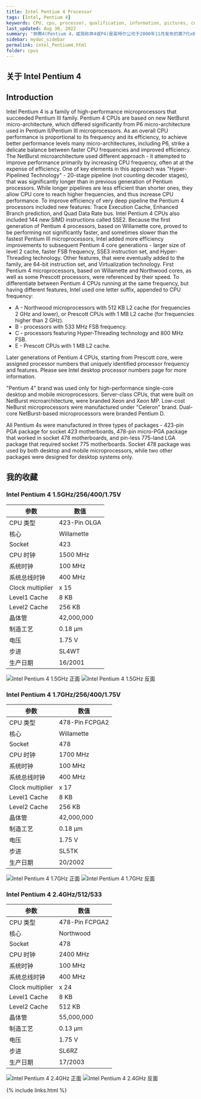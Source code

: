 ```yaml
---
title: Intel Pentium 4 Processor
tags: [Intel, Pentium 4]
keywords: CPU, cpu, processor, qualification, information, pictures, core, frequency, chip packaging, packaging, cpu info, x86, collection, amd, cyrix, harris, ibm, idt, iit, intel, motorola, nec, sgs, sgs-thomson, siemens, ST, signetics, mhs, ti, texas instruments, ulsi, umc, weitek, zilog, 808x, 8085, 8088, 8086, 80188, 80186, 80286, 286, 80386, 386, i386, Am386, 386sx, 386dx, 486, i486, 586, 486sx, 486dx, overdrive, 487, pentium, 586, 5x86, 386dlc, 386slc, 486dx2, mmx, ppro, pentium-pro, pro, athlon, duron, z80, dirk oppelt, dirk, oppelt, engineering, sample, samples
last_updated: Aug 30, 2022
summary: "奔腾4(Pentium 4，或简称奔4或P4)是英特尔公司于2000年11月发布的第7代x86微处理器。并且是继1995年出品的Pentium Pro之后的第一款重新设计过的处理器，这一新的架构称做NetBurst。首款产品代码为:Willamette，拥有1.4GHz左右的内核时钟，并使用Socket 423脚位架构，首款处理器于2000年11月发布。不同于Pentium II、Pentium III和各种Celeron处理器，因为是全新设计的产品，所以与Pentium Pro的关联很小。值得注意的是，Pentium 4有着非常快速到400MHz的前端总线，之后更有提升到533MHz、800MHz。它其实是一个为100MHz的四条并列总线(100Mhz x4 并列)，因此理论上它可以传送比一般总线多四倍的容量，所以号称有400MHz的速度。AMD Athlon的前端总线则有266MHz的速度(133MHz双倍并列总线)。"
sidebar: mydoc_sidebar
permalink: intel_Pentium4.html
folder: cpus
---
```


## 关于 Intel Pentium 4

## Introduction

Intel Pentium 4 is a family of high-performance microprocessors that succeeded Pentium III family. Pentium 4 CPUs are based on new NetBurst micro-architecture, which differed significantly from P6 micro-architecture used in Pentium II/Pentium III microprocessors. As an overall CPU performance is proportional to its frequency and its efficiency, to achieve better performance levels many micro-architectures, including P6, strike a delicate balance between faster CPU frequencies and improved efficiency. The NetBurst microarchitecture used different approach - it attempted to improve performance primarily by increasing CPU frequency, often at at the expense of efficiency. One of key elements in this approach was "Hyper-Pipelined Technology" - 20-stage pipeline (not counting decoder stages), that was significantly longer than in previous generation of Pentium processors. While longer pipelines are less efficient than shorter ones, they allow CPU core to reach higher frequencies, and thus increase CPU performance. To improve efficiency of very deep pipeline the Pentium 4 processors included new features: Trace Execution Cache, Enhanced Branch prediction, and Quad Data Rate bus. Intel Pentium 4 CPUs also included 144 new SIMD instructions called SSE2. Because the first generation of Pentium 4 processors, based on Willamette core, proved to be performing not significantly faster, and sometimes slower than the fastest Pentium III microprocessors, Intel added more efficiency improvements to subsequent Pentium 4 core generations - larger size of level 2 cache, faster FSB frequency, SSE3 instruction set, and Hyper-Threading technology. Other features, that were eventually added to the family, are 64-bit instruction set, and Virtualization technology.
First Pentium 4 microprocessors, based on Willamette and Northwood cores, as well as some Prescott processors, were referenced by their speed. To differentiate between Pentium 4 CPUs running at the same frequency, but having different features, Intel used one letter suffix, appended to CPU frequency:
* A - Northwood microprocessors with 512 KB L2 cache (for frequencies 2 GHz and lower), or Prescott CPUs with 1 MB L2 cache (for frequencies higher than 2 GHz).
* B - processors with 533 MHz FSB frequency.
* C - processors featuring Hyper-Threading technology and 800 MHz FSB.
* E - Prescott CPUs with 1 MB L2 cache.

Later generations of Pentium 4 CPUs, starting from Prescott core, were assigned processor numbers that uniquely identified processor frequency and features. Please see Intel desktop processor numbers page for more information.

"Pentium 4" brand was used only for high-performance single-core desktop and mobile microprocessors. Server-class CPUs, that were built on NetBurst microarchitecture, were branded Xeon and Xeon MP. Low-cost NeBurst microprocessors were manufactured under "Celeron" brand. Dual-core NetBurst-based microprocessors were branded Pentium D.

All Pentium 4s were manufactured in three types of packages - 423-pin PGA package for socket 423 motherboards, 478-pin micro-PGA package that worked in socket 478 motherboards, and pin-less 775-land LGA package that required socket 775 motherboards. Socket 478 package was used by both desktop and mobile microprocessors, while two other packages were designed for desktop systems only.

## 我的收藏

### Intel Pentium 4 1.5GHz/256/400/1.75V

| 参数 | 数值 |
| ------ | ------ |
| CPU 类型 | 423-Pin OLGA |
| 核心 | Willamette |
| Socket | 423 |
| CPU 时钟 | 1500 MHz |
| 系统时钟 | 100 MHz |
| 系统总线时钟 | 400 MHz |
| Clock multiplier | x 15 |
| Level1 Cache | 8 KB |
| Level2 Cache | 256 KB |
| 晶体管 | 42,000,000 |
| 制造工艺 | 0.18 µm |
| 电压 | 1.75 V |
| 步进 | SL4WT |
| 生产日期 | 16/2001 |

![Intel Pentium 4 1.5GHz 正面](/images/cpus/Intel/Intel_Pentium_4_1.5GHz_1.jpg)
![Intel Pentium 4 1.5GHz 反面](/images/cpus/Intel/Intel_Pentium_4_1.5GHz_2.jpg)

### Intel Pentium 4 1.7GHz/256/400/1.75V

| 参数 | 数值 |
| ------ | ------ |
| CPU 类型 | 478-Pin FCPGA2 |
| 核心 | Willamette |
| Socket | 478 |
| CPU 时钟 | 1700 MHz |
| 系统时钟 | 100 MHz |
| 系统总线时钟 | 400 MHz |
| Clock multiplier | x 17 |
| Level1 Cache | 8 KB |
| Level2 Cache | 256 KB |
| 晶体管 | 42,000,000 |
| 制造工艺 | 0.18 µm |
| 电压 | 1.75 V |
| 步进 | SL5TK |
| 生产日期 | 20/2002 |

![Intel Pentium 4 1.7GHz 正面](/images/cpus/Intel/Intel_Pentium_4_1.7GHz_1.jpg)
![Intel Pentium 4 1.7GHz 反面](/images/cpus/Intel/Intel_Pentium_4_1.7GHz_2.jpg)

### Intel Pentium 4 2.4GHz/512/533

| 参数 | 数值 |
| ------ | ------ |
| CPU 类型 | 478-Pin FCPGA2 |
| 核心 | Northwood |
| Socket | 478 |
| CPU 时钟 | 2400 MHz |
| 系统时钟 | 100 MHz |
| 系统总线时钟 | 400 MHz |
| Clock multiplier | x 24 |
| Level1 Cache | 8 KB |
| Level2 Cache | 512 KB |
| 晶体管 | 55,000,000 |
| 制造工艺 | 0.13 µm |
| 电压 | 1.75 V |
| 步进 | SL6RZ |
| 生产日期 | 17/2003 |

![Intel Pentium 4 2.4GHz 正面](/images/cpus/Intel/Intel_Pentium_4_2.4GHz_1.jpg)
![Intel Pentium 4 2.4GHz 反面](/images/cpus/Intel/Intel_Pentium_4_2.4GHz_2.jpg)

{% include links.html %}
